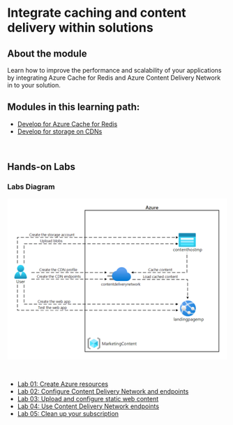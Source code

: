 # Integrate caching and content delivery within solutions

## About the module

Learn how to improve the performance and scalability of your applications by integrating Azure Cache for Redis and Azure Content Delivery Network in to your solution.

## Modules in this learning path:

* [Develop for Azure Cache for Redis](https://github.com/airan-tw/azure_training/blob/main/M4/Integrate%20caching%20and%20content%20delivery%20within%20solutions/Develop_cache_redis.md)
* [Develop for storage on CDNs](https://github.com/airan-tw/azure_training/blob/main/M4/Integrate%20caching%20and%20content%20delivery%20within%20solutions/Develop_storage_cdn.md)

<br>

## Hands-on Labs 

### Labs Diagram

![alt text](images/Lab12-Diagram.png)

<br>

* [Lab 01: Create Azure resources](https://github.com/airan-tw/azure_training/blob/main/M4/Integrate%20caching%20and%20content%20delivery%20within%20solutions/lab01.md)
* [Lab 02: Configure Content Delivery Network and endpoints](https://github.com/airan-tw/azure_training/blob/main/M4/Integrate%20caching%20and%20content%20delivery%20within%20solutions/lab02.md)
* [Lab 03: Upload and configure static web content](https://github.com/airan-tw/azure_training/blob/main/M4/Integrate%20caching%20and%20content%20delivery%20within%20solutions/lab03.md)
* [Lab 04: Use Content Delivery Network endpoints](https://github.com/airan-tw/azure_training/blob/main/M4/Integrate%20caching%20and%20content%20delivery%20within%20solutions/lab04.md)
* [Lab 05: Clean up your subscription](https://github.com/airan-tw/azure_training/blob/main/M4/Integrate%20caching%20and%20content%20delivery%20within%20solutions/lab05.md)
